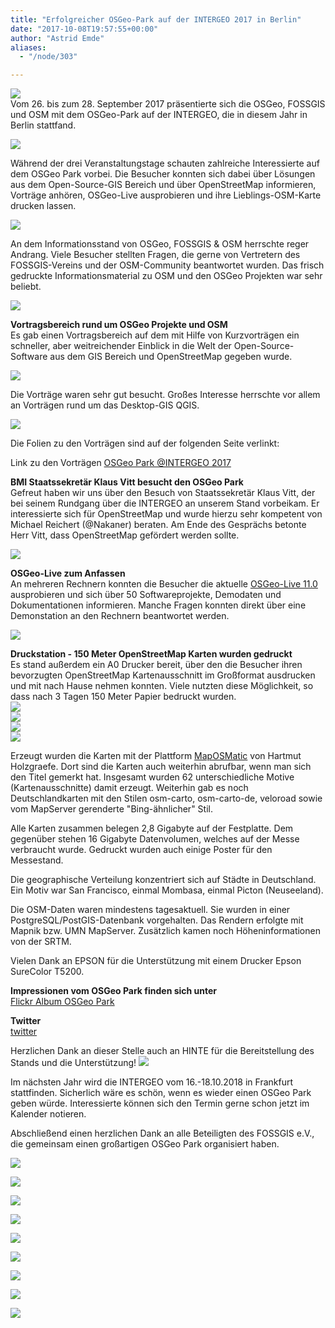 ```yaml
---
title: "Erfolgreicher OSGeo-Park auf der INTERGEO 2017 in Berlin"
date: "2017-10-08T19:57:55+00:00"
author: "Astrid Emde"
aliases:
  - "/node/303"

---
```


<img src="https://www.fossgis.de/sites/default/files/osgeo-park_0.png">
<br/>
Vom 26. bis zum 28. September 2017 präsentierte sich die OSGeo, FOSSGIS und OSM mit dem OSGeo-Park auf der INTERGEO, die in diesem Jahr in Berlin stattfand. 
</p>
<p>
<img src="https://www.fossgis.de/sites/default/files/4.jpg">
</p>
<p>
Während der drei Veranstaltungstage schauten zahlreiche Interessierte auf dem OSGeo Park vorbei. Die Besucher konnten sich dabei über Lösungen aus dem Open-Source-GIS Bereich und über OpenStreetMap informieren, Vorträge anhören, OSGeo-Live ausprobieren und ihre Lieblings-OSM-Karte drucken lassen.
<br/>
<p>
<img src="https://www.fossgis.de/sites/default/files/1.jpg">
</p>
<p>
An dem Informationsstand von OSGeo, FOSSGIS & OSM herrschte reger Andrang. Viele Besucher stellten Fragen, die gerne von Vertretern des FOSSGIS-Vereins und der OSM-Community beantwortet wurden. Das frisch gedruckte Informationsmaterial zu OSM und den OSGeo Projekten war sehr beliebt.
</p>
<p>
<img src="https://www.fossgis.de/sites/default/files/3.jpg">
</p>
<p>
<b>Vortragsbereich rund um OSGeo Projekte und OSM</b><br/>
Es gab einen Vortragsbereich auf dem mit Hilfe von Kurzvorträgen ein schneller, aber weitreichender Einblick in die Welt der Open-Source-Software aus dem GIS Bereich und OpenStreetMap gegeben wurde. 
<p>
<img src="https://www.fossgis.de/sites/default/files/v1.jpg">
</p>
Die Vorträge waren sehr gut besucht. Großes Interesse herrschte vor allem an Vorträgen rund um das Desktop-GIS QGIS.
</p>
<p>
<img src="https://www.fossgis.de/sites/default/files/8.jpg">
</p>
<p>
Die Folien zu den Vorträgen sind auf der folgenden Seite verlinkt:
</p>
<p>
Link zu den Vorträgen <a href="http://www.fossgis.de/wiki/Intergeo_2017">OSGeo Park @INTERGEO 2017</a>
</p>
<p>
<b>BMI Staatssekretär Klaus Vitt besucht den OSGeo Park</b><br/>
Gefreut haben wir uns über den Besuch von Staatssekretär Klaus Vitt, der bei seinem Rundgang über die INTERGEO an unserem Stand vorbeikam. Er interessierte sich für OpenStreetMap und wurde hierzu sehr kompetent von Michael Reichert (@Nakaner) beraten. Am Ende des Gesprächs betonte Herr Vitt, dass OpenStreetMap gefördert werden sollte.
</p>
<p>
<img src="https://www.fossgis.de/sites/default/files/6bmi.jpg">
</p>
<p>
<b>OSGeo-Live zum Anfassen</b><br/>
An mehreren Rechnern konnten die Besucher die aktuelle <a href="http://live.osgeo.org">OSGeo-Live 11.0</a> ausprobieren und sich über 50 Softwareprojekte, Demodaten und Dokumentationen informieren. Manche Fragen konnten direkt über eine Demonstation an den Rechnern beantwortet werden.
</p>
<p>
<img src="https://www.fossgis.de/sites/default/files/2.jpg">
</p>
<p>
<b>Druckstation - 150 Meter OpenStreetMap Karten wurden gedruckt</b><br/>
Es stand außerdem ein A0 Drucker bereit, über den die Besucher ihren bevorzugten OpenStreetMap Kartenausschnitt im Großformat ausdrucken und mit nach Hause nehmen konnten. Viele nutzten diese Möglichkeit, so dass nach 3 Tagen 150 Meter Papier bedruckt wurden.
<br/>
<img src="https://www.fossgis.de/sites/default/files/IMG_20170926_180104.jpg">
<br/>
<img src="https://www.fossgis.de/sites/default/files/P1070447.JPG">
<br/>
<img src="https://www.fossgis.de/sites/default/files/7druck.jpg">
<br/>
<img src="https://www.fossgis.de/sites/default/files/5.jpg">
</p>
<p>
Erzeugt wurden die Karten mit der Plattform <a href="https://maposmatic.osm-baustelle.de/">MapOSMatic</a> von Hartmut Holzgraefe. Dort sind die Karten auch weiterhin abrufbar, wenn man sich den Titel gemerkt hat. Insgesamt wurden 62 unterschiedliche Motive (Kartenausschnitte) damit erzeugt. Weiterhin gab es noch Deutschlandkarten mit den Stilen osm-carto, osm-carto-de, veloroad sowie vom MapServer gerenderte "Bing-ähnlicher" Stil.
</p>
<p>
Alle Karten zusammen belegen 2,8 Gigabyte auf der Festplatte. Dem gegenüber stehen 16 Gigabyte Datenvolumen, welches auf der Messe verbraucht wurde. Gedruckt wurden auch einige Poster für den Messestand.
</p>
<p>
Die geographische Verteilung konzentriert sich auf Städte in Deutschland. Ein Motiv war San Francisco, einmal Mombasa, einmal Picton (Neuseeland).
</p>
<p>
Die OSM-Daten waren mindestens tagesaktuell. Sie wurden in einer PostgreSQL/PostGIS-Datenbank vorgehalten. Das Rendern erfolgte mit Mapnik bzw. UMN MapServer. Zusätzlich kamen noch Höheninformationen von der SRTM. 
</p>
<p>
Vielen Dank an EPSON für die Unterstützung mit einem Drucker Epson SureColor T5200.
</p>
<p>
<b>Impressionen vom OSGeo Park finden sich unter</b><br/> 
<a href="https://www.flickr.com/photos/143943250@N05/albums/72157687153759404">Flickr Album OSGeo Park</a>
</p>
<p>
<b>Twitter</b><br/>
<a href="https://twitter.com/search?q=OSGeo%20Park&src=typd">twitter</a>
</p>
<p>
Herzlichen Dank an dieser Stelle auch an HINTE für die Bereitstellung des Stands und die Unterstützung! 
<img src="https://www.fossgis.de/sites/default/files/HINTEdach_72-rgb_0.png">
</p>
<p>
Im nächsten Jahr wird die INTERGEO vom 16.-18.10.2018 in Frankfurt stattfinden. Sicherlich wäre es schön, wenn es wieder einen OSGeo Park geben würde. Interessierte können sich den Termin gerne schon jetzt im Kalender notieren.
</p>
<p>
Abschließend einen herzlichen Dank an alle Beteiligten des FOSSGIS e.V., die gemeinsam einen großartigen OSGeo Park organisiert haben.
<p>
<img src="https://www.fossgis.de/sites/default/files/t0.jpg">
</p>
<p>
<img src="https://www.fossgis.de/sites/default/files/t1.jpg">
</p>

<p>
<img src="https://www.fossgis.de/sites/default/files/t3.jpg">
</p>
<p>
<img src="https://www.fossgis.de/sites/default/files/t6.jpg">
</p>
<p>
<img src="https://www.fossgis.de/sites/default/files/t7.jpg">
</p>
<p>
<img src="https://www.fossgis.de/sites/default/files/t8.jpg">
</p>
<p>
<img src="https://www.fossgis.de/sites/default/files/t9.jpg">
</p>
<p>
<img src="https://www.fossgis.de/sites/default/files/t5.jpg">
</p>
<p>
<img src="https://www.fossgis.de/sites/default/files/t4.jpg">
</p>
